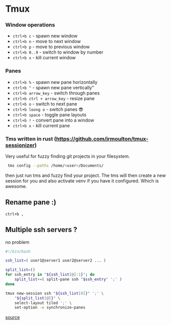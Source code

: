 # Tmux

### Window operations
- `ctrl+b c` - spawn new window
- `ctrl+b n` - move to next window
- `ctrl+b p` - move to previous window
- `ctrl+b 0..9` - switch to window by number
- `ctrl+b x` - kill current window

### Panes
- `ctrl+b %` - spawn new pane horizontally
- `ctrl+b "` - spawn new pane vertically"
- `ctrl+b arrow_key` - switch through panes
- `ctrl+b ctrl + arrow_key` - resize pane
- `ctrl+b o` - switch to next pane 
- `ctrl+b loong o` - switch panes :sunglasses:
- `ctrl+b space` - toggle pane layouts
- `ctrl+b !` - convert pane into a window
- `ctrl+b x` - kill current pane


### Tms written in rust (https://github.com/jrmoulton/tmux-sessionizer)
Very useful for fuzzy finding git projects in your filesystem.

```bash
 tms config --paths /home/<user>/Documents/
````

then just run tms and fuzzy find your project. The tms will
then create a new session for you and also activate venv if you have 
it configured. Which is awesome.

## Rename pane :)
`ctrl+b ,`


## Multiple ssh servers ?
no problem

```bash
#!/bin/bash

ssh_list=( user1@server1 user2@server2 ... )

split_list=()
for ssh_entry in "${ssh_list[@]:1}"; do
    split_list+=( split-pane ssh "$ssh_entry" ';' )
done

tmux new-session ssh "${ssh_list[0]}" ';' \
    "${split_list[@]}" \
    select-layout tiled ';' \
    set-option -w synchronize-panes
```
[source](https://unix.stackexchange.com/a/533673)
